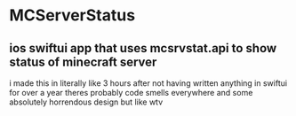 # MCServerStatus

## ios swiftui app that uses mcsrvstat.api to show status of minecraft server

i made this in literally like 3 hours after not having written anything in swiftui for over a year theres probably code smells everywhere and some absolutely horrendous design but like wtv
